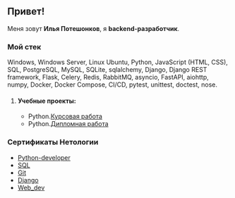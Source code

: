 ## Привет!
Меня зовут __Илья Потешонков__, я __backend-разработчик__.
### Мой стек
Windows, Windows Server, Linux Ubuntu, Python, JavaScript (HTML, CSS), SQL, PostgreSQL, MySQL, SQLite, sqlalchemy, Django, Django REST framework, Flask, Celery, Redis, RabbitMQ, asyncio, FastAPI, aiohttp, numpy, Docker, Docker Compose, CI/CD, pytest, unittest, doctest, nose.
<ol>
    <li><h4> Учебные проекты:</h4>
        <ul>
            <li>Python.<a href="https://github.com/ilyapatis24/course_projects/tree/main/course_work_backup">Курсовая работа</a></li>
            <li>Python.<a href="https://github.com/ilyapatis24/diplom">Дипломная работа</a></li>
        </ul>
    </li>
</ol>

### Сертификаты Нетологии
- [Python-developer](https://github.com/ilyapatis24/ilyapatis24/blob/main/Python-developer.jpg)
- [SQL](https://github.com/ilyapatis24/ilyapatis24/blob/main/sql.jpg)
- [Git](https://github.com/ilyapatis24/ilyapatis24/blob/main/git.jpg)
- [Django](https://github.com/ilyapatis24/ilyapatis24/blob/main/Django.jpg)
- [Web_dev](https://github.com/ilyapatis24/ilyapatis24/blob/main/Web_dev.jpg)
